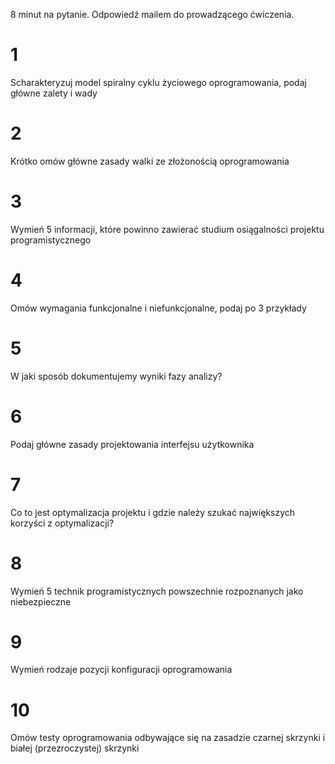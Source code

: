 8 minut na pytanie. Odpowiedź mailem do prowadzącego ćwiczenia.

# 1
Scharakteryzuj model spiralny cyklu życiowego oprogramowania, podaj główne zalety i wady

# 2
Krótko omów główne zasady walki ze złożonością oprogramowania

# 3
Wymień 5 informacji, które powinno zawierać studium osiągalności projektu programistycznego

# 4
Omów wymagania funkcjonalne i niefunkcjonalne, podaj po 3 przykłady

# 5
W jaki sposób dokumentujemy wyniki fazy analizy?

# 6
Podaj główne zasady projektowania interfejsu użytkownika

# 7
Co to jest optymalizacja projektu i gdzie należy szukać największych korzyści z optymalizacji?

# 8
Wymień 5 technik programistycznych powszechnie rozpoznanych jako niebezpieczne 

# 9
Wymień rodzaje pozycji konfiguracji oprogramowania

# 10
Omów testy oprogramowania odbywające się na zasadzie czarnej skrzynki i białej (przezroczystej) skrzynki